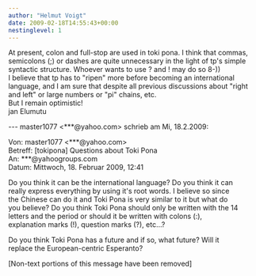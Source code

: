 ```yaml
---
author: "Helmut Voigt"
date: 2009-02-18T14:55:43+00:00
nestinglevel: 1
---
```

At present, colon and full-stop are used in toki pona. I think that commas, semicolons (;) or dashes are quite unnecessary in the light of tp's simple syntactic structure. Whoever wants to use ? and ! may do so 8-))  
I believe that tp has to "ripen" more before becoming an international language, and I am sure that despite all previous discussions about "right and left" or large numbers or "pi" chains, etc.  
But I remain optimistic!  
jan Elumutu  
  
\--- master1077 <\*\*\*@yahoo.com> schrieb am Mi, 18.2.2009:  
  
Von: master1077 <\*\*\*@yahoo.com>  
Betreff: \[tokipona\] Questions about Toki Pona  
An: \*\*\*@yahoogroups.com  
Datum: Mittwoch, 18. Februar 2009, 12:41  
  
  
  
  
  
  
Do you think it can be the international language? Do you think it can  
really express everything by using it's root words. I believe so since  
the Chinese can do it and Toki Pona is very similar to it but what do  
you believe? Do you think Toki Pona should only be written with the 14  
letters and the period or should it be written with colons (:),  
explanation marks (!), question marks (?), etc...?  
  
Do you think Toki Pona has a future and if so, what future? Will it  
replace the European-centric Esperanto?  
  
  
  
  
  
  
  
  
  
  
  
  
  
  
  
  
  
  
  
\[Non-text portions of this message have been removed\]